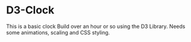 D3-Clock
========
This is a basic clock Build over an hour or so using the D3 Library.
Needs some animations, scaling and CSS styling.
